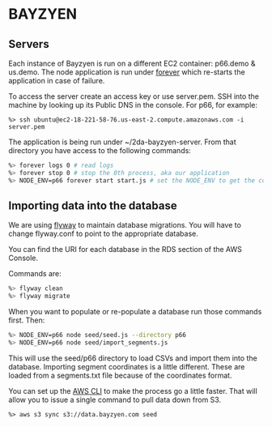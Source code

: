 # BAYZYEN

## Servers

Each instance of Bayzyen is run on a different EC2 container: p66.demo & us.demo. The node application is run under [forever](https://www.npmjs.com/package/forever) which re-starts the application in case of failure.

To access the server create an access key or use server.pem. SSH into the machine by looking up its Public DNS in the console. For p66, for example:

`%> ssh ubuntu@ec2-18-221-58-76.us-east-2.compute.amazonaws.com -i server.pem`

The application is being run under ~/2da-bayzyen-server. From that directory you have access to the following commands:

```sh
%> forever logs 0 # read logs
%> forever stop 0 # stop the 0th process, aka our application
%> NODE_ENV=p66 forever start start.js # set the NODE_ENV to get the correct database configuration
```

## Importing data into the database

We are using [flyway](https://flywaydb.org) to maintain database migrations. You will have to change flyway.conf to point to the appropriate database.

You can find the URI for each database in the RDS section of the AWS Console.

Commands are:

```sh
%> flyway clean
%> flyway migrate
```

When you want to populate or re-populate a database run those commands first. Then:

```sh
%> NODE_ENV=p66 node seed/seed.js --directory p66
%> NODE_ENV=p66 node seed/import_segments.js
```

This will use the seed/p66 directory to load CSVs and import them into the database. Importing segment coordinates is a little different. These are loaded from a segments.txt file because of the coordinates format.

You can set up the [AWS CLI](http://docs.aws.amazon.com/cli/latest/userguide/installing.html) to make the process go a little faster. That will allow you to issue a single command to pull data down from S3.

`%> aws s3 sync s3://data.bayzyen.com seed`
